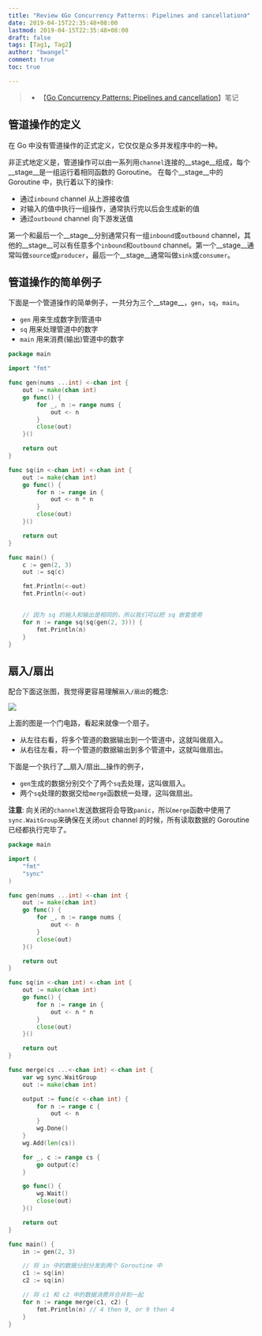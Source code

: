 ```yaml
---
title: "Review 《Go Concurrency Patterns: Pipelines and cancellation》"
date: 2019-04-15T22:35:48+08:00
lastmod: 2019-04-15T22:35:48+08:00
draft: false
tags: [Tag1, Tag2]
author: "bwangel"
comment: true
toc: true

---
```


> + 【[Go Concurrency Patterns: Pipelines and cancellation](https://blog.golang.org/pipelines)】笔记

<!--more-->

## 管道操作的定义

在 Go 中没有管道操作的正式定义，它仅仅是众多并发程序中的一种。

非正式地定义是，管道操作可以由一系列用`channel`连接的__stage__组成，每个__stage__是一组运行着相同函数的 Goroutine。
在每个__stage__中的 Goroutine 中，执行着以下的操作:

+ 通过`inbound` channel 从上游接收值
+ 对输入的值中执行一组操作，通常执行完以后会生成新的值
+ 通过`outbound` channel 向下游发送值

第一个和最后一个__stage__分别通常只有一组`inbound`或`outbound` channel，其他的__stage__可以有任意多个`inbound`和`outbound` channel。第一个__stage__通常叫做`source`或`producer`，最后一个__stage__通常叫做`sink`或`consumer`。

## 管道操作的简单例子

下面是一个管道操作的简单例子，一共分为三个__stage__，`gen`，`sq`，`main`。

+ `gen` 用来生成数字到管道中
+ `sq` 用来处理管道中的数字
+ `main` 用来消费(输出)管道中的数字

```go
package main

import "fmt"

func gen(nums ...int) <-chan int {
	out := make(chan int)
	go func() {
		for _, n := range nums {
			out <- n
		}
		close(out)
	}()

	return out
}

func sq(in <-chan int) <-chan int {
	out := make(chan int)
	go func() {
		for n := range in {
			out <- n * n
		}
		close(out)
	}()

	return out
}

func main() {
	c := gen(2, 3)
	out := sq(c)

	fmt.Println(<-out)
	fmt.Println(<-out)


	// 因为 sq 的输入和输出是相同的，所以我们可以把 sq 嵌套使用
	for n := range sq(sq(gen(2, 3))) {
		fmt.Println(n)
	}
}
```

## 扇入/扇出

配合下面这张图，我觉得更容易理解`扇入/扇出`的概念:

![](https://passage-1253400711.cos-website.ap-beijing.myqcloud.com/2019-04-07-040937.jpg)

上面的图是一个门电路，看起来就像一个扇子。

+ 从左往右看，将多个管道的数据输出到一个管道中，这就叫做扇入。
+ 从右往左看，将一个管道的数据输出到多个管道中，这就叫做扇出。

下面是一个执行了__扇入/扇出__操作的例子，

+ `gen`生成的数据分别交个了两个`sq`去处理，这叫做扇入。
+ 两个`sq`处理的数据交给`merge`函数统一处理，这叫做扇出。

__注意__: 向关闭的`channel`发送数据将会导致`panic`，所以`merge`函数中使用了`sync.WaitGroup`来确保在关闭`out` channel 的时候，所有读取数据的 Goroutine 已经都执行完毕了。

```go
package main

import (
	"fmt"
	"sync"
)

func gen(nums ...int) <-chan int {
	out := make(chan int)
	go func() {
		for _, n := range nums {
			out <- n
		}
		close(out)
	}()

	return out
}

func sq(in <-chan int) <-chan int {
	out := make(chan int)
	go func() {
		for n := range in {
			out <- n * n
		}
		close(out)
	}()

	return out
}

func merge(cs ...<-chan int) <-chan int {
	var wg sync.WaitGroup
	out := make(chan int)

	output := func(c <-chan int) {
		for n := range c {
			out <- n
		}
		wg.Done()
	}
	wg.Add(len(cs))

	for _, c := range cs {
		go output(c)
	}

	go func() {
		wg.Wait()
		close(out)
	}()

	return out
}

func main() {
	in := gen(2, 3)

	// 将 in 中的数据分别分发到两个 Goroutine 中
	c1 := sq(in)
	c2 := sq(in)

	// 将 c1 和 c2 中的数据消费并合并到一起
	for n := range merge(c1, c2) {
		fmt.Println(n) // 4 then 9, or 9 then 4
	}
}
```

